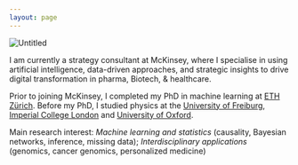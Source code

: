 ```yaml
---
layout: page
---
```


<img src="https://fritzbayer.github.io/img.JPEG" alt="Untitled" />

I am currently a strategy consultant at McKinsey, where I specialise in using artificial intelligence, data-driven approaches, and strategic insights to drive digital transformation in pharma, Biotech, & healthcare. 

Prior to joining McKinsey, I completed my PhD in machine learning at [ETH Zürich](https://ethz.ch/en.html). Before my PhD, I studied physics at the [University of Freiburg](https://uni-freiburg.de/en/), [Imperial College London](https://www.imperial.ac.uk) and [University of Oxford](https://www.ox.ac.uk).

Main research interest: *Machine learning and statistics* (causality, Bayesian networks, inference, missing data); *Interdisciplinary applications* (genomics, cancer genomics, personalized medicine)

